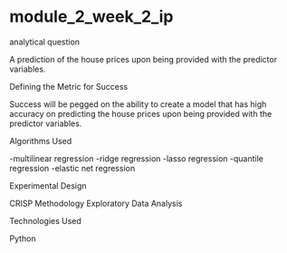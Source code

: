 # module_2_week_2_ip
analytical question

A prediction of the house prices upon being provided with the predictor variables. 

Defining the Metric for Success

Success will be pegged on the ability to create a model that has high accuracy on predicting the house prices upon being provided with the predictor variables.

Algorithms Used

-multilinear regression
-ridge regression
-lasso regression
-quantile regression
-elastic net regression

Experimental Design

CRISP Methodology Exploratory Data Analysis

Technologies Used

Python
